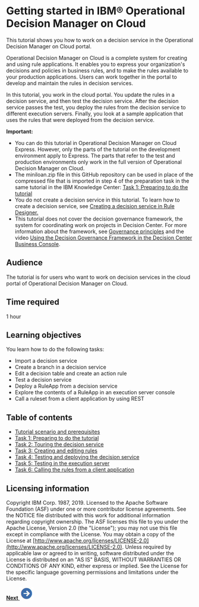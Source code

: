 # Getting started in IBM® Operational Decision Manager on Cloud

This tutorial shows you how to work on a decision service in the Operational Decision Manager on Cloud portal.

Operational Decision Manager on Cloud is a complete system for creating and using rule applications. It enables you to express your organization's decisions and policies in business rules, and to make the rules available to your production applications. Users can work together in the portal to develop and maintain the rules in decision services.

In this tutorial, you work in the cloud portal. You update the rules in a decision service, and then test the decision service. After the decision service passes the test, you deploy the rules from the decision service to different execution servers. Finally, you look at a sample application that uses the rules that were deployed from the decision service.

**Important:** 

-   You can do this tutorial in Operational Decision Manager on Cloud Express. However, only the parts of the tutorial on the development environment apply to Express. The parts that refer to the test and production environments only work in the full version of Operational Decision Manager on Cloud.
-   The miniloan.zip file in this GitHub repository can be used in place of the compressed file that is imported in step 4 of the preparation task in the same tutorial in the IBM Knowledge Center: [Task 1: Preparing to do the tutorial](https://www.ibm.com/support/knowledgecenter/SS7J8H/com.ibm.odm.cloud.tutorials/tut_cloud_getstart_kctopics/tut_cloud_getstart_prep_lsn.html)
-   You do not create a decision service in this tutorial. To learn how to create a decision service, see [Creating a decision service in Rule Designer.](https://www.ibm.com/support/knowledgecenter/SS7J8H/com.ibm.odm.cloud.tutorials/tut_cloud_ds_topics/odm_cloud_dservice_tut.html)
-   This tutorial does not cover the decision governance framework, the system for coordinating work on projects in Decision Center. For more information about the framework, see [Governance principles](https://www.ibm.com/support/knowledgecenter/SS7J8H/com.ibm.odm.dcenter.bu.bconsole/mng_changes/con_cmg_governance.html) and the video [Using the Decision Governance Framework in the Decision Center Business Console](https://https://www.youtube.com/embed/h2q3Age5-o4).

## Audience

The tutorial is for users who want to work on decision services in the cloud portal of Operational Decision Manager on Cloud.

## Time required

1 hour

## Learning objectives

You learn how to do the following tasks:

-   Import a decision service
-   Create a branch in a decision service
-   Edit a decision table and create an action rule
-   Test a decision service
-   Deploy a RuleApp from a decision service
-   Explore the contents of a RuleApp in an execution server console
-   Call a ruleset from a client application by using REST

## Table of contents

-   [Tutorial scenario and prerequisites](tut_cloud_getstart_ghtopics/tut_cloud_getstart_intro.md)
-   [Task 1: Preparing to do the tutorial](tut_cloud_getstart_ghtopics/tut_cloud_getstart_prep_lsn.md)
-   [Task 2: Touring the decision service](tut_cloud_getstart_ghtopics/tut_cloud_getstart_start_lsn.md)
-   [Task 3: Creating and editing rules](tut_cloud_getstart_ghtopics/tut_cloud_getstart_rules_lsn.md)
-   [Task 4: Testing and deploying the decision service](tut_cloud_getstart_ghtopics/tut_cloud_getstart_test_lsn.md)
-   [Task 5: Testing in the execution server](tut_cloud_getstart_ghtopics/tut_cloud_getstart_res_lsn.md)
-   [Task 6: Calling the rules from a client application](tut_cloud_getstart_ghtopics/tut_cloud_getstart_app_lsn.md)

## Licensing information

Copyright IBM Corp. 1987, 2019. Licensed to the Apache Software Foundation \(ASF\) under one or more contributor license agreements. See the NOTICE file distributed with this work for additional information regarding copyright ownership. The ASF licenses this file to you under the Apache License, Version 2.0 \(the "License"\); you may not use this file except in compliance with the License. You may obtain a copy of the License at [http://www.apache.org/licenses/LICENSE-2.0](http://www.apache.org/licenses/LICENSE-2.0). Unless required by applicable law or agreed to in writing, software distributed under the License is distributed on an "AS IS" BASIS, WITHOUT WARRANTIES OR CONDITIONS OF ANY KIND, either express or implied. See the License for the specific language governing permissions and limitations under the License.

[**Next** ![""](tut_cloud_getstart_ghimages/next.jpg)](tut_cloud_getstart_ghtopics/tut_cloud_getstart_intro.md)
